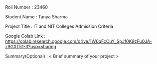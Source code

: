 Roll Number       :   23460

Student Name      :   Tanya Sharma

Project Title     :   IT and NIT Colleges Admission Criteria

Google Colab Link :   https://colab.research.google.com/drive/1W6qFcCuY_SpJf0K9zFu0JA-z9GXT51-3?usp=sharing

Summary(Optional) :   < Brief summary of your project >
